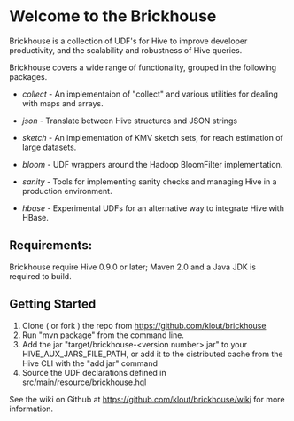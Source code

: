 Welcome to the Brickhouse
=========================

   Brickhouse is a collection of UDF's for Hive to improve developer 
   productivity, and the scalability and robustness of Hive queries.
   

  Brickhouse covers a wide range of functionality, grouped in the 
     following packages.

 * _collect_ - An implementaion of "collect"  and various utilities
     for dealing with maps and arrays.
   
 * _json_ - Translate between Hive structures and JSON strings

 * _sketch_ - An implementation of KMV sketch sets, for reach 
     estimation of large datasets.

 * _bloom_ - UDF wrappers around the Hadoop BloomFilter implementation.

 * _sanity_ - Tools for implementing sanity checks and managing Hive
	  in a production environment.
   
 * _hbase_ - Experimental UDFs for an alternative way to integrate
	  Hive with HBase.
     
Requirements:
--------------
  Brickhouse require Hive 0.9.0 or later;
  Maven 2.0 and a Java JDK is required to build.

Getting Started
---------------
 1. Clone ( or fork ) the repo from  https://github.com/klout/brickhouse 
 2. Run "mvn package" from the command line.
 3. Add the jar "target/brickhouse-\<version number\>.jar" to your HIVE_AUX_JARS_FILE_PATH,
    or add it to the distributed cache from the Hive CLI 
    with the "add jar" command
 4. Source the UDF declarations defined in src/main/resource/brickhouse.hql

See the wiki on Github at https://github.com/klout/brickhouse/wiki for more 
  information.



